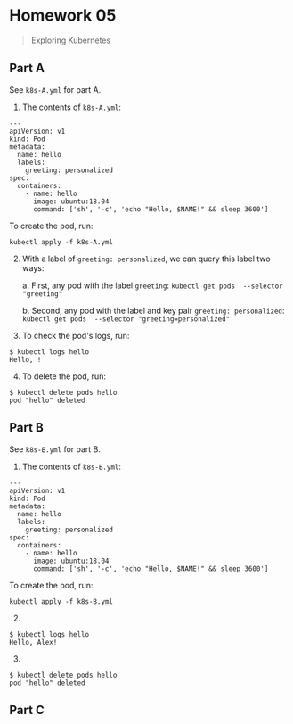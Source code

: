 # Homework 05

> Exploring Kubernetes

## Part A

See `k8s-A.yml` for part A.

1. The contents of `k8s-A.yml`:
```
---
apiVersion: v1
kind: Pod
metadata:
  name: hello
  labels:
    greeting: personalized
spec:
  containers:
    - name: hello
      image: ubuntu:18.04
      command: ['sh', '-c', 'echo "Hello, $NAME!" && sleep 3600']
```

To create the pod, run:
```
kubectl apply -f k8s-A.yml
```

2. With a label of `greeting: personalized`, we can query this label two ways:

    a. First, any pod with the label `greeting`:
    `kubectl get pods  --selector "greeting"`

    b. Second, any pod with the label and key pair `greeting: personalized`:
    `kubectl get pods  --selector "greeting=personalized"`

3. To check the pod's logs, run:
```
$ kubectl logs hello
Hello, !
```

4. To delete the pod, run:
```
$ kubectl delete pods hello
pod "hello" deleted
```

## Part B

See `k8s-B.yml` for part B.

1. The contents of `k8s-B.yml`:
```
---
apiVersion: v1
kind: Pod
metadata:
  name: hello
  labels:
    greeting: personalized
spec:
  containers:
    - name: hello
      image: ubuntu:18.04
      command: ['sh', '-c', 'echo "Hello, $NAME!" && sleep 3600']
```

To create the pod, run:
```
kubectl apply -f k8s-B.yml
```

2.
```
$ kubectl logs hello
Hello, Alex!
```

3.
```
$ kubectl delete pods hello
pod "hello" deleted
```

## Part C
